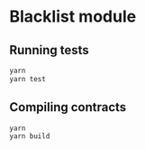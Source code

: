 # Blacklist module


## Running tests

```bash
yarn
yarn test
```

## Compiling contracts
```bash
yarn
yarn build
```